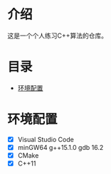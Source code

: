 # 介绍
这是一个个人练习C++算法的仓库。

# 目录
- [环境配置](#环境配置)

# 环境配置
- [x] Visual Studio Code
- [x] minGW64 g++15.1.0 gdb 16.2
- [x] CMake
- [x] C++11
